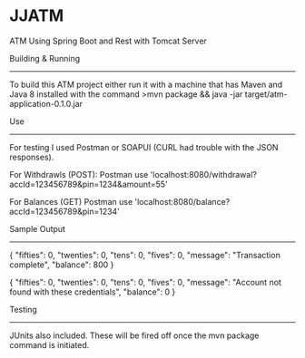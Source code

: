 # JJATM
ATM Using Spring Boot and Rest with Tomcat Server

Building & Running
__________________
To build this ATM project either run it with a machine that has Maven and Java 8 installed with the command 
    >mvn package && java -jar target/atm-application-0.1.0.jar

Use
___________________
For testing I used Postman or SOAPUI (CURL had trouble with the JSON responses). 

For Withdrawls (POST): 
  Postman use 'localhost:8080/withdrawal?accId=123456789&pin=1234&amount=55'  

For Balances (GET)
  Postman use 'localhost:8080/balance?accId=123456789&pin=1234'  

Sample Output
__________________
{
    "fifties": 0,
    "twenties": 0,
    "tens": 0,
    "fives": 0,
    "message": "Transaction complete",
    "balance": 800
}

{
    "fifties": 0,
    "twenties": 0,
    "tens": 0,
    "fives": 0,
    "message": "Account not found with these credentials",
    "balance": 0
}


Testing
___________________
JUnits also included. These will be fired off once the mvn package command is initiated.
